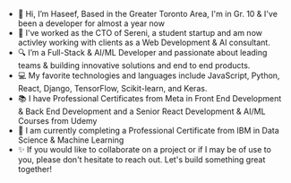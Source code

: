 - 👋 Hi, I’m Haseef, Based in the Greater Toronto Area, I'm in Gr. 10 & I've been a developer for almost a year now
- 🌟 I've worked as the CTO of Sereni, a student startup and am now activley working with clients as a Web Development & AI consultant.  
- 🔍 I’m a Full-Stack & AI/ML Developer and passionate about leading teams & building innovative solutions and end to end products.
- 💻 My favorite technologies and languages include JavaScript, Python, React, Django, TensorFlow, Scikit-learn, and Keras.
- 📚 I have Professional Certificates from Meta in Front End Development & Back End Development and a Senior React Development & AI/ML Courses from Udemy
- 🌴 I am currently completing a Professional Certificate from IBM in Data Science & Machine Learning
- ✨ If you would like to collaborate on a project or if I may be of use to you, please don't hesitate to reach out. Let's build something great together!
<!---
HaseefMi/HaseefMi is a ✨ special ✨ repository because its `README.md` (this file) appears on your GitHub profile.
You can click the Preview link to take a look at your changes.
--->
